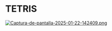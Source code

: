 # TETRIS
[![Captura-de-pantalla-2025-01-22-142409.png](https://i.postimg.cc/gj4GN3HB/Captura-de-pantalla-2025-01-22-142409.png)](https://postimg.cc/YLGcSGV1)
